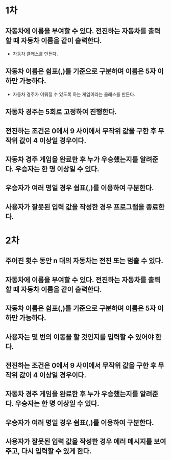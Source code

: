 # 1차

## 자동차에 이름을 부여할 수 있다. 전진하는 자동차를 출력할 때 자동차 이름을 같이 출력한다.

- 자동차 클래스를 만든다.

## 자동차 이름은 쉼표(,)를 기준으로 구분하며 이름은 5자 이하만 가능하다.

- 자동차 경주가 이뤄질 수 있도록 하는 게임이라는 클래스를 만든다.

## 자동차 경주는 5회로 고정하여 진행한다.

## 전진하는 조건은 0에서 9 사이에서 무작위 값을 구한 후 무작위 값이 4 이상일 경우이다.

## 자동차 경주 게임을 완료한 후 누가 우승했는지를 알려준다. 우승자는 한 명 이상일 수 있다.

## 우승자가 여러 명일 경우 쉼표(,)를 이용하여 구분한다.

## 사용자가 잘못된 입력 값을 작성한 경우 프로그램을 종료한다.

# 2차

## 주어진 횟수 동안 n 대의 자동차는 전진 또는 멈출 수 있다.

## 자동차에 이름을 부여할 수 있다. 전진하는 자동차를 출력할 때 자동차 이름을 같이 출력한다.

## 자동차 이름은 쉼표(,)를 기준으로 구분하며 이름은 5자 이하만 가능하다.

## 사용자는 몇 번의 이동을 할 것인지를 입력할 수 있어야 한다.

## 전진하는 조건은 0에서 9 사이에서 무작위 값을 구한 후 무작위 값이 4 이상일 경우이다.

## 자동차 경주 게임을 완료한 후 누가 우승했는지를 알려준다. 우승자는 한 명 이상일 수 있다.

## 우승자가 여러 명일 경우 쉼표(,)를 이용하여 구분한다.

## 사용자가 잘못된 입력 값을 작성한 경우 에러 메시지를 보여주고, 다시 입력할 수 있게 한다.
